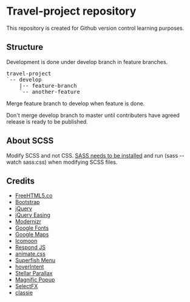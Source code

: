 <h1>Travel-project repository</h2>
<p>This repository is created for Github version control learning purposes.</p>
<h2>Structure</h2>
<p>Development is done under develop branch in feature branches.</p>
<pre>travel-project
`-- develop
    |-- feature-branch
    `-- another-feature</pre>
<p>Merge feature branch to develop when feature is done.</p>
<p>Don't merge develop branch to master until contributers have agreed release is ready to be published.</p>
<h2>About SCSS</h2>
<p>Modify SCSS and not CSS. <a href="http://sass-lang.com/install">SASS needs to be installed</a> and run (sass --watch sass:css) when modifying SCSS files.</p>
<h2>Credits</h2>
<ul>
<li><a href="http://freehtml5.co">FreeHTML5.co</a></li>
<li><a href="http://getbootstrap.com">Bootstrap</a></li>
<li><a href="http://jquery.com">jQuery</a></li>
<li><a href="http://gsgd.co.uk/sandbox/jquery/easing">jQuery Easing </a></li>
<li><a href="http://modernizr.com">Modernizr</a></li>
<li><a href="http://www.google.com/fonts">Google Fonts </a></li>
<li><a href="http://maps.google.com">Google Maps</a></li>
<li><a href="http://icomoon.io/app/">Icomoon</a></li>
<li><a href="http://github.com/scottjehl/Respond/blob/master/LICENSE-MIT">Respond JS</a></li>
<li><a href="http://daneden.github.io/animate.css/">animate.css</a></li>
<li><a href="http://imakewebthings.com>jQuery Waypoint & Sticky</a></li>
<li><a href="http://users.tpg.com.au/j_birch/plugins/superfish/examples">Superfish Menu </a></li>
<li><a href="http://github.com/briancherne/jquery-hoverIntent">hoverIntent</a></li>
<li><a href="http://markdalgleish.com/projects/stellar.js">Stellar Parallax</a></li></li>
<li><a href="http://dimsemenov.com/plugins/magnific-popup">Magnific Popup</a></li>
<li><a href="http://www.codrops.com">SelectFX</a></li>
<li><a href="http://github.com/ded/bonzo">classie</a></li>
